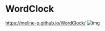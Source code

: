 # WordClock
https://meline-p.github.io/WordClock/
![img](https://github.com/meline-p/WordClock/assets/98113220/dda71bf8-2f73-4e4e-a4e9-3dfd97e9cae9)
